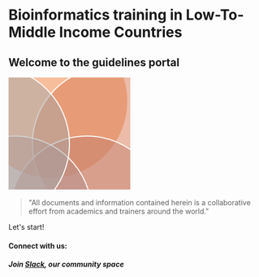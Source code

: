 # Bioinformatics training in Low-To-Middle Income Countries

## Welcome to the guidelines portal

![](images/guidelines.png)

> "All documents and information contained herein is a collaborative effort from academics and trainers around the world."  



Let's start!

#### Connect with us:

##### Join [Slack](https://bioinfolmics.slack.com/), our community space <a id="welcome-to-slack"></a>
